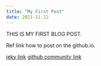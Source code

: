 ```yaml
---
title: "My First Post"
date: 2021-11-22
---
```


THIS IS MY FIRST BLOG POST.

Ref link how to post on the github.io.

[jeky link](https://jekyllrb.com/docs/posts/#displaying-an-index-of-posts)
[github community link](https://github.community/t/why-the-github-page-doesnt-show-my-post/13277/9)
